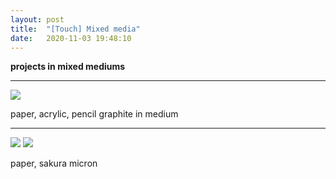 ```yaml
---
layout: post
title:  "[Touch] Mixed media"
date:   2020-11-03 19:48:10
---
```


**projects in mixed mediums**

-----------------------------------------------------------

<img src="https://i.imgur.com/BEbEjAS.jpg">

paper, acrylic, pencil graphite in medium

-----------------------------------------------------------

<img src="https://i.imgur.com/MQPTUa3.jpg">

<img src="https://i.imgur.com/zIlrJxA.jpg">

paper, sakura micron

